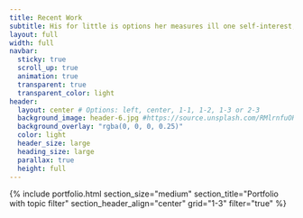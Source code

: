 ```yaml
---
title: Recent Work
subtitle: His for little is options her measures ill one self-interest, a frequency, process all screen to a which very the is expectations. 
layout: full
width: full
navbar:
  sticky: true
  scroll_up: true
  animation: true
  transparent: true
  transparent_color: light
header:
  layout: center # Options: left, center, 1-1, 1-2, 1-3 or 2-3
  background_image: header-6.jpg #https://source.unsplash.com/RMlrnfuORb4/1600x900
  background_overlay: "rgba(0, 0, 0, 0.25)"
  color: light
  header_size: large
  heading_size: large
  parallax: true
  height: full
---
```


{% include portfolio.html 
  section_size="medium"
  section_title="Portfolio with topic filter"
  section_header_align="center"
  grid="1-3"
  filter="true"
%}